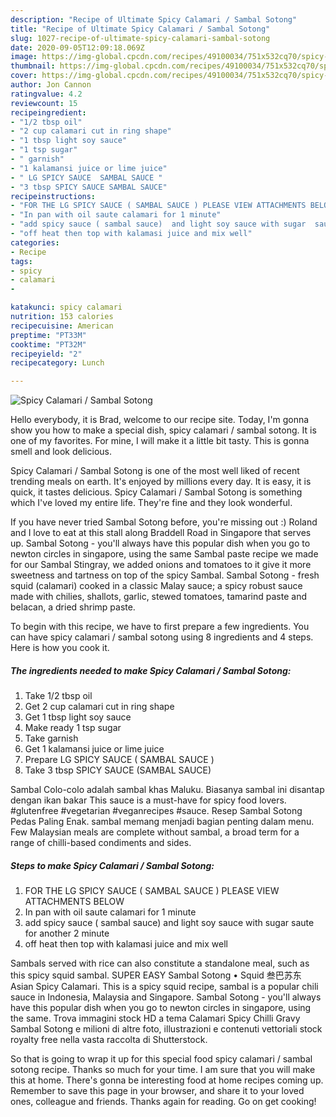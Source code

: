 ```yaml
---
description: "Recipe of Ultimate Spicy Calamari / Sambal Sotong"
title: "Recipe of Ultimate Spicy Calamari / Sambal Sotong"
slug: 1027-recipe-of-ultimate-spicy-calamari-sambal-sotong
date: 2020-09-05T12:09:18.069Z
image: https://img-global.cpcdn.com/recipes/49100034/751x532cq70/spicy-calamari-sambal-sotong-recipe-main-photo.jpg
thumbnail: https://img-global.cpcdn.com/recipes/49100034/751x532cq70/spicy-calamari-sambal-sotong-recipe-main-photo.jpg
cover: https://img-global.cpcdn.com/recipes/49100034/751x532cq70/spicy-calamari-sambal-sotong-recipe-main-photo.jpg
author: Jon Cannon
ratingvalue: 4.2
reviewcount: 15
recipeingredient:
- "1/2 tbsp oil"
- "2 cup calamari cut in ring shape"
- "1 tbsp light soy sauce"
- "1 tsp sugar"
- " garnish"
- "1 kalamansi juice or lime juice"
- " LG SPICY SAUCE  SAMBAL SAUCE "
- "3 tbsp SPICY SAUCE SAMBAL SAUCE"
recipeinstructions:
- "FOR THE LG SPICY SAUCE ( SAMBAL SAUCE ) PLEASE VIEW ATTACHMENTS BELOW"
- "In pan with oil saute calamari for 1 minute"
- "add spicy sauce ( sambal sauce)  and light soy sauce with sugar  saute for another 2 minute"
- "off heat then top with kalamasi juice and mix well"
categories:
- Recipe
tags:
- spicy
- calamari
- 

katakunci: spicy calamari  
nutrition: 153 calories
recipecuisine: American
preptime: "PT33M"
cooktime: "PT32M"
recipeyield: "2"
recipecategory: Lunch

---
```



![Spicy Calamari / Sambal Sotong](https://img-global.cpcdn.com/recipes/49100034/751x532cq70/spicy-calamari-sambal-sotong-recipe-main-photo.jpg)

Hello everybody, it is Brad, welcome to our recipe site. Today, I'm gonna show you how to make a special dish, spicy calamari / sambal sotong. It is one of my favorites. For mine, I will make it a little bit tasty. This is gonna smell and look delicious.

Spicy Calamari / Sambal Sotong is one of the most well liked of recent trending meals on earth. It's enjoyed by millions every day. It is easy, it is quick, it tastes delicious. Spicy Calamari / Sambal Sotong is something which I've loved my entire life. They're fine and they look wonderful.

If you have never tried Sambal Sotong before, you&#39;re missing out :) Roland and I love to eat at this stall along Braddell Road in Singapore that serves up. Sambal Sotong - you&#39;ll always have this popular dish when you go to newton circles in singapore, using the same Sambal paste recipe we made for our Sambal Stingray, we added onions and tomatoes to it give it more sweetness and tartness on top of the spicy Sambal. Sambal Sotong - fresh squid (calamari) cooked in a classic Malay sauce; a spicy robust sauce made with chilies, shallots, garlic, stewed tomatoes, tamarind paste and belacan, a dried shrimp paste.


To begin with this recipe, we have to first prepare a few ingredients. You can have spicy calamari / sambal sotong using 8 ingredients and 4 steps. Here is how you cook it.

<!--inarticleads1-->

##### The ingredients needed to make Spicy Calamari / Sambal Sotong:

1. Take 1/2 tbsp oil
1. Get 2 cup calamari cut in ring shape
1. Get 1 tbsp light soy sauce
1. Make ready 1 tsp sugar
1. Take  garnish
1. Get 1 kalamansi juice or lime juice
1. Prepare  LG SPICY SAUCE ( SAMBAL SAUCE )
1. Take 3 tbsp SPICY SAUCE (SAMBAL SAUCE)


Sambal Colo-colo adalah sambal khas Maluku. Biasanya sambal ini disantap dengan ikan bakar This sauce is a must-have for spicy food lovers. #glutenfree #vegetarian #veganrecipes #sauce. Resep Sambal Sotong Pedas Paling Enak. sambal memang menjadi bagian penting dalam menu. Few Malaysian meals are complete without sambal, a broad term for a range of chilli-based condiments and sides. 

<!--inarticleads2-->

##### Steps to make Spicy Calamari / Sambal Sotong:

1. FOR THE LG SPICY SAUCE ( SAMBAL SAUCE ) PLEASE VIEW ATTACHMENTS BELOW
1. In pan with oil saute calamari for 1 minute
1. add spicy sauce ( sambal sauce)  and light soy sauce with sugar  saute for another 2 minute
1. off heat then top with kalamasi juice and mix well


Sambals served with rice can also constitute a standalone meal, such as this spicy squid sambal. SUPER EASY Sambal Sotong • Squid 叁巴苏东 Asian Spicy Calamari. This is a spicy squid recipe, sambal is a popular chili sauce in Indonesia, Malaysia and Singapore. Sambal Sotong - you&#39;ll always have this popular dish when you go to newton circles in singapore, using the same. Trova immagini stock HD a tema Calamari Spicy Chilli Gravy Sambal Sotong e milioni di altre foto, illustrazioni e contenuti vettoriali stock royalty free nella vasta raccolta di Shutterstock. 

So that is going to wrap it up for this special food spicy calamari / sambal sotong recipe. Thanks so much for your time. I am sure that you will make this at home. There's gonna be interesting food at home recipes coming up. Remember to save this page in your browser, and share it to your loved ones, colleague and friends. Thanks again for reading. Go on get cooking!
